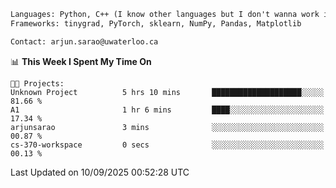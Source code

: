 ```txt
Languages: Python, C++ (I know other languages but I don't wanna work in em)
Frameworks: tinygrad, PyTorch, sklearn, NumPy, Pandas, Matplotlib

Contact: arjun.sarao@uwaterloo.ca
```

<!--START_SECTION:waka-->
📊 **This Week I Spent My Time On** 

```text
🐱‍💻 Projects: 
Unknown Project          5 hrs 10 mins       ████████████████████░░░░░   81.66 % 
A1                       1 hr 6 mins         ████░░░░░░░░░░░░░░░░░░░░░   17.34 % 
arjunsarao               3 mins              ░░░░░░░░░░░░░░░░░░░░░░░░░   00.87 % 
cs-370-workspace         0 secs              ░░░░░░░░░░░░░░░░░░░░░░░░░   00.13 % 
```


 Last Updated on 10/09/2025 00:52:28 UTC
<!--END_SECTION:waka-->
